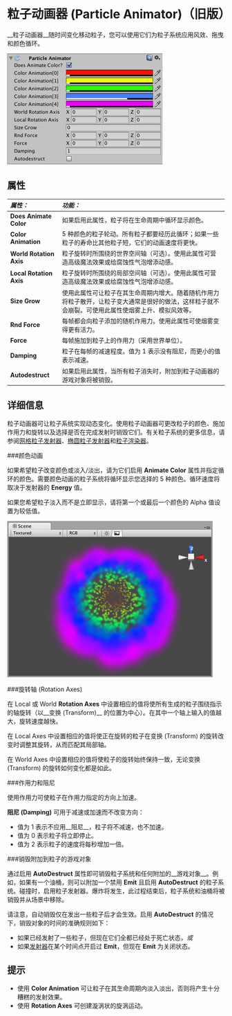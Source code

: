 粒子动画器 (Particle Animator)（旧版）
==========================


__粒子动画器__随时间变化移动粒子，您可以使用它们为粒子系统应用风效、拖曳和颜色循环。


![](../uploads/Main/Inspector-ParticleAnimator.png) 


属性
----------



|**_属性：_** |**_功能：_** |
|:---|:---|
|__Does Animate Color__ |如果启用此属性，粒子将在生命周期中循环显示颜色。 |
|__Color Animation__ |5 种颜色的粒子轮动。所有粒子都要经历此循环；如果一些粒子的寿命比其他粒子短，它们的动画速度将更快。 |
|__World Rotation Axis__ |粒子旋转时所围绕的世界空间轴（可选）。使用此属性可营造高级魔法效果或给腐蚀性气泡增添动感。 |
|__Local Rotation Axis__ |粒子旋转时所围绕的局部空间轴（可选）。使用此属性可营造高级魔法效果或给腐蚀性气泡增添动感。 |
|__Size Grow__ |使用此属性可让粒子在其生命周期内增大。随着随机作用力将粒子散开，让粒子变大通常是很好的做法，这样粒子就不会崩裂。可使用此属性使烟雾上升、模拟风效等。 |
|__Rnd Force__ |每帧都会向粒子添加的随机作用力。使用此属性可使烟雾变得更有活力。 |
|__Force__ |每帧施加到粒子上的作用力（采用世界单位）。 |
|__Damping__ |粒子在每帧的减速程度。值为 1 表示没有阻尼，而更小的值表示减速。 |
|__Autodestruct__ |如果启用此属性，当所有粒子消失时，附加到粒子动画器的游戏对象将被销毁。 |

详细信息
-------


粒子动画器可让粒子系统实现动态变化。使用粒子动画器可更改粒子的颜色、施加作用力和旋转以及选择是否在完成发射时销毁它们。有关粒子系统的更多信息，请参阅[网格粒子发射器](class-MeshParticleEmitter.html)、[椭圆粒子发射器](class-EllipsoidParticleEmitter.html)和[粒子渲染器](class-ParticleRenderer.html)。


###颜色动画

如果希望粒子改变颜色或淡入/淡出，请为它们启用 __Animate Color__ 属性并指定循环的颜色。需要颜色动画的粒子系统将循环显示您选择的 5 种颜色。循环速度将取决于发射器的 __Energy__ 值。

如果您希望粒子淡入而不是立即显示，请将第一个或最后一个颜色的 Alpha 值设置为较低值。


![粒子系统颜色动画](../uploads/Main/ParticleRainbow.png)


###旋转轴 (Rotation Axes)

在 Local 或 World __Rotation Axes__ 中设置相应的值将使所有生成的粒子围绕指示的轴旋转（以__变换 (Transform)__ 的位置为中心）。在其中一个轴上输入的值越大，旋转速度越快。

在 Local Axes 中设置相应的值将使正在旋转的粒子在变换 (Transform) 的旋转改变时调整其旋转，从而匹配其局部轴。

在 World Axes 中设置相应的值将使粒子的旋转始终保持一致，无论变换 (Transform) 的旋转如何变化都是如此。


###作用力和阻尼

使用作用力可使粒子在作用力指定的方向上加速。

__阻尼 (Damping)__ 可用于减速或加速而不改变方向：

* 值为 1 表示不应用__阻尼__，粒子将不减速，也不加速。
* 值为 0 表示粒子将立即停止。
* 值为 2 表示粒子的速度将每秒增加一倍。


###销毁附加到粒子的游戏对象

通过启用 __AutoDestruct__ 属性即可销毁粒子系统和任何附加的__游戏对象__。例如，如果有一个油桶，则可以附加一个禁用 __Emit__ 且启用 __AutoDestruct__ 的粒子系统。碰撞时，启用粒子发射器。爆炸将发生，此过程结束后，粒子系统和油桶将被销毁并从场景中移除。

请注意，自动销毁仅在发出一些粒子后才会生效。启用 __AutoDestruct__ 的情况下，销毁对象的时间的准确规则如下：

* 如果已经发射了一些粒子，但现在它们全都已经处于死亡状态，_或_
* 如果[发射器](class-EllipsoidParticleEmitter.html)在某个时间点开启过 __Emit__，但现在 __Emit__ 为关闭状态。

提示
-----


* 使用 __Color Animation__ 可让粒子在其生命周期内淡入淡出，否则将产生十分糟糕的发射效果。
* 使用 __Rotation Axes__ 可创建漩涡状的旋涡运动。

